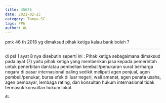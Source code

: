 ```yaml
---
title: 45675
date: 2021-02-25
category: Tanya-SC
tags: PPh
author: AL
---
```


pmk 46 th 2018 yg dimaksud pihak ketiga kalau bank boleh ?

---

di psl 1 ayat 8 nya disebutin seperti ini : Pihak ketiga sebagaimana dimaksud pada ayat (7) yaitu pihak ketiga yang memberikan jasa kepada pemerintah untuk penerbitan dan/atau pembelian kembali/penukaran surat berharga negara di pasar internasional paling sedikit meliputi agen penjual, agen pembeli/penukar, bursa efek di luar negeri, wali amanat, agen penata usaha, agen pembayar, lembaga rating, dan konsultan hukum internasional tidak termasuk konsultan hukum lokal.

`AL`
